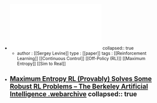 - ![Maximum Entropy RL (Provably) Solves Some Robust RL Problems.pdf](../assets/Maximum_Entropy_RL_(Provably)_Solves_Some_Robust_RL_Problems_1672677413442_0.pdf)
  collapsed:: true
	- author : [[Sergey Levine]] 
	  type : [[paper]]
	  tags : [[Reinforcement Learning]] [[Continuous Control]] [[Off-Policy (RL)]] [[Maximum Entropy]] [[Sim to Real]]
- [Maximum Entropy RL (Provably) Solves Some Robust RL Problems – The Berkeley Artificial Intelligence .webarchive](../assets/Maximum_Entropy_RL_(Provably)_Solves_Some_Robust_RL_Problems_–_The_Berkeley_Artificial_Intelligence_1672677418698_0.webarchive)
  collapsed:: true
	-